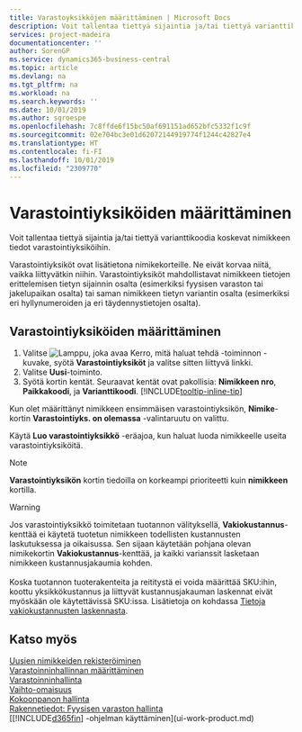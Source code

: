 ```yaml
---
title: Varastoyksikköjen määrittäminen | Microsoft Docs
description: Voit tallentaa tiettyä sijaintia ja/tai tiettyä varianttikoodia koskevat nimikkeen tiedot varastointiyksiköihin.
services: project-madeira
documentationcenter: ''
author: SorenGP
ms.service: dynamics365-business-central
ms.topic: article
ms.devlang: na
ms.tgt_pltfrm: na
ms.workload: na
ms.search.keywords: ''
ms.date: 10/01/2019
ms.author: sgroespe
ms.openlocfilehash: 7c8ffde6f15bc50af691151ad652bfc5332f1c9f
ms.sourcegitcommit: 02e704bc3e01d62072144919774f1244c42827e4
ms.translationtype: HT
ms.contentlocale: fi-FI
ms.lasthandoff: 10/01/2019
ms.locfileid: "2309770"
---
```

# <a name="set-up-stockkeeping-units"></a>Varastointiyksiköiden määrittäminen
Voit tallentaa tiettyä sijaintia ja/tai tiettyä varianttikoodia koskevat nimikkeen tiedot varastointiyksiköihin.  

 Varastointiyksiköt ovat lisätietona nimikekorteille. Ne eivät korvaa niitä, vaikka liittyvätkin niihin. Varastointiyksiköt mahdollistavat nimikkeen tietojen erittelemisen tietyn sijainnin osalta (esimerkiksi fyysisen varaston tai jakelupaikan osalta) tai saman nimikkeen tietyn variantin osalta (esimerkiksi eri hyllynumeroiden ja eri täydennystietojen osalta).  

## <a name="to-set-up-a-stockkeeping-unit"></a>Varastointiyksiköiden määrittäminen  

1.  Valitse ![Lamppu, joka avaa Kerro, mitä haluat tehdä -toiminnon](media/ui-search/search_small.png "Kerro, mitä haluat tehdä") -kuvake, syötä **Varastointiyksiköt** ja valitse sitten liittyvä linkki.  
2.  Valitse **Uusi**-toiminto.  
3.  Syötä kortin kentät. Seuraavat kentät ovat pakollisia: **Nimikkeen nro**, **Paikkakoodi**, ja **Varianttikoodi**. [!INCLUDE[tooltip-inline-tip](includes/tooltip-inline-tip_md.md)]  

Kun olet määrittänyt nimikkeen ensimmäisen varastointiyksikön, **Nimike**-kortin **Varastointiyks. on olemassa** -valintaruutu on valittu.  

Käytä **Luo varastointiyksikkö** -eräajoa, kun haluat luoda nimikkeelle useita varastointiyksiköitä.  

> [!NOTE]  
>  **Varastointiyksikön** kortin tiedoilla on korkeampi prioriteetti kuin **nimikkeen** kortilla.

> [!Warning]
> Jos varastointiyksikkö toimitetaan tuotannon välityksellä, **Vakiokustannus**-kenttää ei käytetä tuotetun nimikkeen todellisten kustannusten laskutuksessa ja oikaisussa. Sen sijaan käytetään pohjana olevan nimikekortin **Vakiokustannus**-kenttää, ja kaikki varianssit lasketaan nimikkeen kustannusjakaumia kohden.<br /><br />
> Koska tuotannon tuoterakenteita ja reititystä ei voida määrittää SKU:ihin, koottu yksikkökustannus ja liittyvät kustannusjakauman laskennat eivät myöskään ole käytettävissä SKU:issa. Lisätietoja on kohdassa [Tietoja vakiokustannusten laskennasta](finance-about-calculating-standard-cost.md).

## <a name="see-also"></a>Katso myös  
[Uusien nimikkeiden rekisteröiminen](inventory-how-register-new-items.md)  
[Varastoinninhallinnan määrittäminen](warehouse-setup-warehouse.md)  
[Varastoinninhallinta](warehouse-manage-warehouse.md)  
[Vaihto-omaisuus](inventory-manage-inventory.md)  
[Kokoonpanon hallinta](assembly-assemble-items.md)    
[Rakennetiedot: Fyysisen varaston hallinta](design-details-warehouse-management.md)  
[[!INCLUDE[d365fin](includes/d365fin_md.md)] -ohjelman käyttäminen](ui-work-product.md)  
